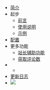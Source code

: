 - [简介](/zh-cn/README.md#简介)
- 起步
    + [前言](/zh-cn/preface.md)
    + [使用说明](/zh-cn/usage.md)
    + [示例](/zh-cn/examples.md)
- [配置](/zh-cn/configuration.md)
- 更多功能
    + [站长辅助功能](/zh-cn/admin-helpers.md)
    + [获取评论数](/zh-cn/get-discussion-count.md)
- -
- [更新日志](/zh-cn/update-log.md)
- [![](https://img.shields.io/npm/v/wildfire.svg?style=flat-square)](https://www.npmjs.com/wildfire)
